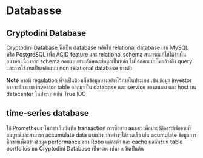 # Databasse

## Cryptodini Database
Cryptodini Database ซึ่งเป็น database หลักใช้ relational database เช่น MySQL หรือ PostgreSQL เพื่อ ACID feature และ relational schema สามารถแก้ไขได้ง่ายในอนาคต เนื่องจาก schema ออกแบบตามลักษณะข้อมูลเป็นหลัก ไม่ได้ออกแบบโดยอ้างอิง query และการใช้งานเป็นหลักแบบ non relational database บางตัว

**Note** หากมี regulation ที่จำเป็นต้องเก็บข้อมูลบางอย่างไว้ภายในประเทศ เช่น ข้อมูล investor อาจจะต้องแยก investor table ออกมาเป็น database และ service ของตนเอง และ host บน datacenter ในประเทศเช่น True IDC

## time-series database
ใช้ Prometheus ในการเก็บบันทึก transaction การซื้อขาย asset เพื่อประวัติการณ์ซ์้อขายที่สมบูรณ์และสามารถ accumulate data ตามช่วงเวลาต่างๆได้รวดเร็ว เช่น acumulate ข้อมูลการซื้อขายเพื่อสร้างข้อมูล performance ของ Robo แต่ละตัว และ cache ผลลัพธ์บน table portfolios บน Cryptodini Database เป็นระยะ เช่นรายวันเป็นต้น
